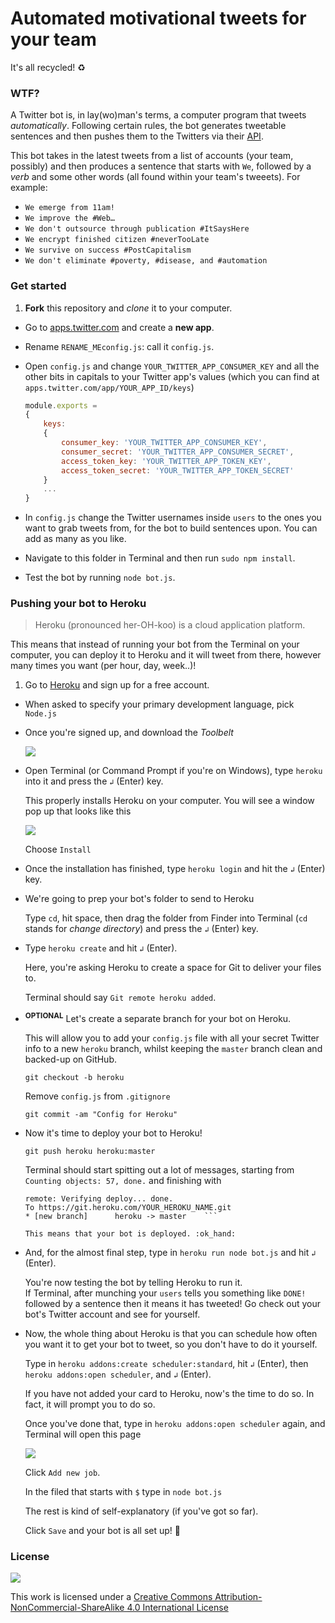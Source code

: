 <!-- TODO



-->

# Automated motivational tweets for your team

It's all recycled! :recycle:

### WTF?

A Twitter bot is, in lay(wo)man's terms, a computer program that tweets *automatically*. Following certain rules, the bot generates tweetable sentences and then pushes them to the Twitters via their [API](https://dev.twitter.com/rest/public).

This bot takes in the latest tweets from a list of accounts (your team, possibly) and then produces a sentence that starts with `We`, followed by a *verb* and some other words (all found within your team's tweeets). For example:

* `We emerge from 11am!`
* `We improve the #Web…`
* `We don't outsource through publication #ItSaysHere`
* `We encrypt finished citizen #neverTooLate`
* `We survive on success #PostCapitalism`
* `We don't eliminate #poverty, #disease, and #automation`

### Get started

1. **Fork** this repository and *clone* it to your computer.
* Go to [apps.twitter.com](https://apps.twitter.com) and create a **new app**.
* Rename `RENAME_MEconfig.js`: call it `config.js`.
* Open `config.js` and change `YOUR_TWITTER_APP_CONSUMER_KEY` and all the other bits in capitals to your Twitter app's values (which you can find at `apps.twitter.com/app/YOUR_APP_ID/keys`)

	```js
	module.exports = 
	{
		keys:
		{
			consumer_key: 'YOUR_TWITTER_APP_CONSUMER_KEY',
			consumer_secret: 'YOUR_TWITTER_APP_CONSUMER_SECRET',
			access_token_key: 'YOUR_TWITTER_APP_TOKEN_KEY',
			access_token_secret: 'YOUR_TWITTER_APP_TOKEN_SECRET'
		}
		...
	}	
	```
* In `config.js` change the Twitter usernames inside `users` to the ones you want to grab tweets from, for the bot to build sentences upon. You can add as many as you like.
* Navigate to this folder in Terminal and then run `sudo npm install`.
* Test the bot by running `node bot.js`.

### Pushing your bot to Heroku	

> Heroku (pronounced her-OH-koo) is a cloud application platform. 

This means that instead of running your bot from the Terminal on your computer, you can deploy it to Heroku and it will tweet from there, however many times you want (per hour, day, week..)!

1. Go to [Heroku](https://signup.heroku.com) and sign up for a free account. 
* When asked to specify your primary development language, pick `Node.js`
* Once you're signed up, and download the *Toolbelt*

	![](https://cdn-images-1.medium.com/max/800/1*0sIWpZeqie3lPkm2gUWZYQ.png)
* Open Terminal (or Command Prompt if you're on Windows), type `heroku` into it and press the `↲` (Enter) key.

	This properly installs Heroku on your computer. You will see a window pop up that looks like this
	
	![](https://cdn-images-1.medium.com/max/800/1*bVNXZW8boBeyvCHHtgqyZA.png)
	
	Choose `Install`
* Once the installation has finished, type `heroku login` and hit the `↲` (Enter) key.	
* We're going to prep your bot's folder to send to Heroku

	Type `cd`, hit space, then drag the folder from Finder into Terminal (`cd` stands for *change directory*) and press the `↲` (Enter) key.
* Type `heroku create` and hit 	`↲` (Enter).  
  
	Here, you're asking Heroku to create a space for Git to deliver your files to.
	
	Terminal should say `Git remote heroku added`.
* <sup>**OPTIONAL**</sup> Let's create a separate branch for your bot on Heroku.   
  
	This will allow you to add your `config.js` file with all your secret Twitter info to a new `heroku` branch, whilst keeping the `master` branch clean and backed-up on GitHub.
  
	`git checkout -b heroku`
	
	Remove `config.js` from `.gitignore`
	
	`git commit -am "Config for Heroku"`
* Now it's time to deploy your bot to Heroku!

	`git push heroku heroku:master`
	
	Terminal should start spitting out a lot of messages, starting from `Counting objects: 57, done.` and finishing with 
	
	```
	remote: Verifying deploy... done.
	To https://git.heroku.com/YOUR_HEROKU_NAME.git
 	* [new branch]      heroku -> master	```	
 	
 	This means that your bot is deployed. :ok_hand:
* And, for the almost final step, type in `heroku run node bot.js` and hit `↲` (Enter).
	
	You're now testing the bot by telling Heroku to run it. 	
	If Terminal, after munching your `users` tells you something like `DONE!` followed by a sentence then it means it has tweeted! Go check out your bot's Twitter account and see for yourself.
* Now, the whole thing about Heroku is that you can schedule how often you want it to get your bot to tweet, so you don't have to do it yourself.

	Type in `heroku addons:create scheduler:standard`, hit `↲` (Enter), then `heroku addons:open scheduler`, and `↲` (Enter).
	
	If you have not added your card to Heroku, now's the time to do so. In fact, it will prompt you to do so.
	
	Once you've done that, type in `heroku addons:open scheduler` again, and Terminal will open this page
	
	![](https://cdn-images-1.medium.com/max/800/1*wkh3ViAUyfkXRdrte3t5bQ.png)
	
	Click `Add new job`.
	
	In the filed that starts with `$` type in `node bot.js`
	
	The rest is kind of self-explanatory (if you've got so far).	 
	
	Click `Save` and your bot is all set up! :tada:


### License

[![](https://i.creativecommons.org/l/by-nc-sa/4.0/88x31.png)](http://creativecommons.org/licenses/by-nc-sa/4.0)

This work is licensed under a [Creative Commons Attribution-NonCommercial-ShareAlike 4.0 International License ](http://creativecommons.org/licenses/by-nc-sa/4.0)

